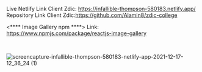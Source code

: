 Live Netlify Link Client Zdic: https://infallible-thompson-580183.netlify.app/
<br>
Repository Link Client Zdic:https://github.com/Alamin8/zdic-college
<br>


<**** Image Gallery npm ****>
Link: https://www.npmjs.com/package/reactjs-image-gallery

<br>

![screencapture-infallible-thompson-580183-netlify-app-2021-12-17-12_36_24 (1)](https://user-images.githubusercontent.com/76748668/146500237-f691dc65-cc69-4600-80af-f6b276151f43.png)
